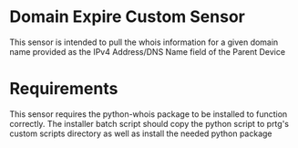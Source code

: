 # Domain Expire Custom Sensor

This sensor is intended to pull the whois information for a given domain name provided as the IPv4 Address/DNS Name field of the Parent Device

# Requirements

This sensor requires the python-whois package to be installed to function correctly. The installer batch script should copy the python script to prtg's custom scripts directory as well as install the needed python package
